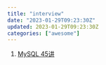 ```yaml
---
title: "interview"
date: "2023-01-29T09:23:30Z"
updated: 2023-01-29T09:23:30Z
categories: ["awesome"]
---
```

1. [MySQL 45讲](https://fanlv.fun/2020/08/01/mysql-45-lesson/)